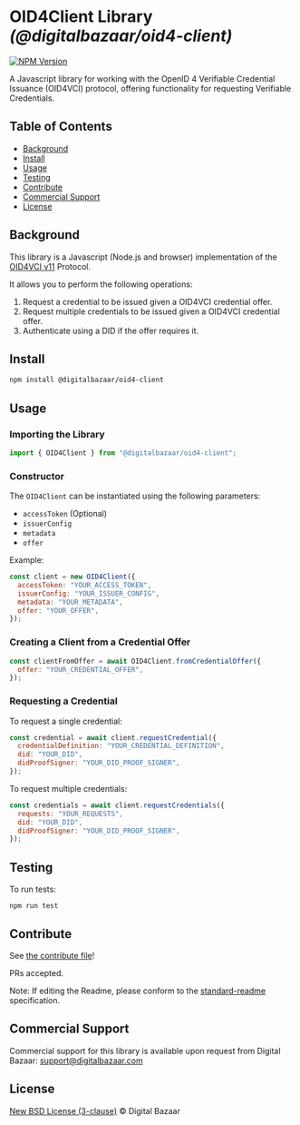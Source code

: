 # OID4Client Library _(@digitalbazaar/oid4-client)_

[![NPM Version](https://img.shields.io/npm/v/@digitalbazaar/oid4-client.svg)](https://npm.im/@digitalbazaar/oid4-client)

A Javascript library for working with the OpenID 4 Verifiable Credential
Issuance (OID4VCI) protocol, offering functionality for requesting Verifiable
Credentials.

## Table of Contents

- [Background](#background)
- [Install](#install)
- [Usage](#usage)
- [Testing](#testing)
- [Contribute](#contribute)
- [Commercial Support](#commercial-support)
- [License](#license)

## Background

This library is a Javascript (Node.js and browser) implementation of the
[OID4VCI v11](https://openid.net/specs/openid-4-verifiable-credential-issuance-1_0.html)
Protocol.

It allows you to perform the following operations:

1. Request a credential to be issued given a OID4VCI credential offer.
2. Request multiple credentials to be issued given a OID4VCI credential offer.
3. Authenticate using a DID if the offer requires it.

## Install

```bash
npm install @digitalbazaar/oid4-client
```

## Usage

### Importing the Library

```javascript
import { OID4Client } from "@digitalbazaar/oid4-client";
```

### Constructor

The `OID4Client` can be instantiated using the following parameters:

- `accessToken` (Optional)
- `issuerConfig`
- `metadata`
- `offer`

Example:

```javascript
const client = new OID4Client({
  accessToken: "YOUR_ACCESS_TOKEN",
  issuerConfig: "YOUR_ISSUER_CONFIG",
  metadata: "YOUR_METADATA",
  offer: "YOUR_OFFER",
});
```

### Creating a Client from a Credential Offer

```javascript
const clientFromOffer = await OID4Client.fromCredentialOffer({
  offer: "YOUR_CREDENTIAL_OFFER",
});
```

### Requesting a Credential

To request a single credential:

```javascript
const credential = await client.requestCredential({
  credentialDefinition: "YOUR_CREDENTIAL_DEFINITION",
  did: "YOUR_DID",
  didProofSigner: "YOUR_DID_PROOF_SIGNER",
});
```

To request multiple credentials:

```javascript
const credentials = await client.requestCredentials({
  requests: "YOUR_REQUESTS",
  did: "YOUR_DID",
  didProofSigner: "YOUR_DID_PROOF_SIGNER",
});
```

## Testing

To run tests:

```
npm run test
```

## Contribute

See
[the contribute file](https://github.com/digitalbazaar/bedrock/blob/master/CONTRIBUTING.md)!

PRs accepted.

Note: If editing the Readme, please conform to the
[standard-readme](https://github.com/RichardLitt/standard-readme) specification.

## Commercial Support

Commercial support for this library is available upon request from Digital
Bazaar: support@digitalbazaar.com

## License

[New BSD License (3-clause)](LICENSE) © Digital Bazaar

